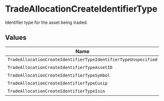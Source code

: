 # TradeAllocationCreateIdentifierType

Identifier type for the asset being traded.


## Values

| Name                                                           | Value                                                          |
| -------------------------------------------------------------- | -------------------------------------------------------------- |
| `TradeAllocationCreateIdentifierTypeIdentifierTypeUnspecified` | IDENTIFIER_TYPE_UNSPECIFIED                                    |
| `TradeAllocationCreateIdentifierTypeAssetID`                   | ASSET_ID                                                       |
| `TradeAllocationCreateIdentifierTypeSymbol`                    | SYMBOL                                                         |
| `TradeAllocationCreateIdentifierTypeCusip`                     | CUSIP                                                          |
| `TradeAllocationCreateIdentifierTypeIsin`                      | ISIN                                                           |